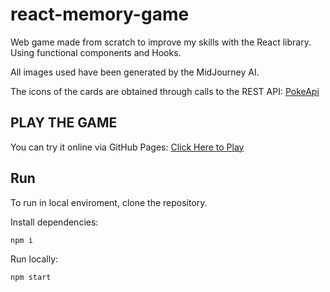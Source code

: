 # react-memory-game
Web game made from scratch to improve my skills with the React library. Using functional components and Hooks.

All images used have been generated by the MidJourney AI.

The icons of the cards are obtained through calls to the REST API: [PokeApi](https://pokeapi.co/)

## PLAY THE GAME
You can try it online via GitHub Pages: [Click Here to Play](https://julianmenav.github.io/react-memory-game/)

## Run
To run in local enviroment, clone the repository.

Install dependencies:
```
npm i
```
Run locally:
```
npm start
```
